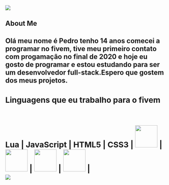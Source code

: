 <img src = "https://discord.c99.nl/widget/theme-3/711666063611396126.png">

<h2>About Me <h2/>
  Olá meu nome é <b>Pedro<b/> tenho 14 anos comecei a programar no fivem, tive meu primeiro contato com progamação no final de 2020 e hoje eu gosto de programar e estou estudando para ser um desenvolvedor full-stack.Espero que gostem dos meus projetos.
  
<br>
  <h3>Linguagens que eu trabalho para o fivem<h3/>
 <br>
   Lua | JavaScript | HTML5 | CSS3 |
<img src="https://upload.wikimedia.org/wikipedia/commons/thumb/c/cf/Lua-Logo.svg/1200px-Lua-Logo.svg.png" width="70vw" height="70vh"> | <img src="https://upload.wikimedia.org/wikipedia/commons/thumb/9/99/Unofficial_JavaScript_logo_2.svg/480px-Unofficial_JavaScript_logo_2.svg.png" width="70vw" height="70vh"> | <img src="https://logodownload.org/wp-content/uploads/2016/10/html5-logo-10.png" width="70vw" height="70vh"> | <img src="https://cdn.345tool.com/public/logos/css-formatter-logo.png" width="70vw" height="70vh"> |
  
  <br>
<div>
  <img src="https://github-readme-stats.vercel.app/api?username=Militaodev&show_icons=true&theme=dark" style="padding-top:0.5vw"/><br>
  <br>
  <br>
<div/>
  <div>
      <img scr="https://github.com/Militaodev/Militaodev/blob/output/github-contribution-grid-snake.svg">
  </div>
